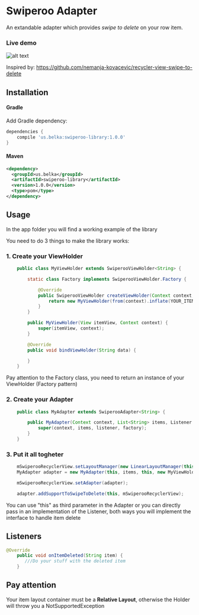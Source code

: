 # Swiperoo Adapter

An extandable adapter which provides *swipe to delete* on your row item.

### Live demo

![alt text](https://github.com/BelkaLab/Swiperoo/blob/master/swiperoo-library-live-demo.gif "Live demo")

Inspired by: https://github.com/nemanja-kovacevic/recycler-view-swipe-to-delete

## Installation

#### Gradle
Add Gradle dependency:

```groovy
dependencies {
    compile 'us.belka:swiperoo-library:1.0.0'
}
```

#### Maven
```xml
<dependency>
  <groupId>us.belka</groupId>
  <artifactId>swiperoo-library</artifactId>
  <version>1.0.0</version>
  <type>pom</type>
</dependency>
```

## Usage

In the app folder you will find a working example of the library

You need to do 3 things to make the library works:

### 1. Create your ViewHolder
```java
    public class MyViewHolder extends SwiperooViewHolder<String> {

        static class Factory implements SwiperooViewHolder.Factory {

            @Override
            public SwiperooViewHolder createViewHolder(Context context, ViewGroup parent, int viewType) {
                return new MyViewHolder(from(context).inflate(YOUR_ITEM_LAYOUT, parent, false), context);
            }
        }

        public MyViewHolder(View itemView, Context context) {
            super(itemView, context);
        }

        @Override
        public void bindViewHolder(String data) {

        }
    }
```

Pay attention to the Factory class, you need to return an instance of your ViewHolder (Factory pattern)

### 2. Create your Adapter

```java
    public class MyAdapter extends SwiperooAdapter<String> {

        public MyAdapter(Context context, List<String> items, Listener listener, SwiperooViewHolder.Factory factory) {
            super(context, items, listener, factory);
        }
    }
```

### 3. Put it all togheter

```java
    mSwiperooRecyclerView.setLayoutManager(new LinearLayoutManager(this));
    MyAdapter adapter = new MyAdapter(this, items, this, new MyViewHolder.Factory());

    mSwiperooRecyclerView.setAdapter(adapter);

    adapter.addSupportToSwipeToDelete(this, mSwiperooRecyclerView);
```

You can use "this" as third parameter in the Adapter or you can directly pass in an implementation of the Listener, both ways you will implement the interface to handle item delete

## Listeners

```java
@Override
    public void onItemDeleted(String item) {
       ///Do your stuff with the deleted item
    }
```

## Pay attention

Your item layout container must be a **Relative Layout**, otherwise the Holder will throw you a NotSupportedException

